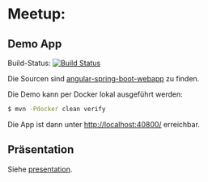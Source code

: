 # Meetup:

## Demo App

Build-Status: [![Build Status](https://martinreinhardt-online.de/jenkins/buildStatus/icon?job=SWK_HH_Galen)](https://martinreinhardt-online.de/jenkins/job/SWK_HH_Galen/)

Die Sourcen sind [angular-spring-boot-webapp](hier) zu finden.

Die Demo kann per Docker lokal ausgeführt werden:

```bash
$ mvn -Pdocker clean verify
```

Die App ist dann unter [http://localhost:40800/]() erreichbar.

## Präsentation

Siehe [presentation](hier).
